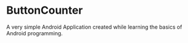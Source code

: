 # ButtonCounter
A very simple Android Application created while learning the basics of Android programming.

